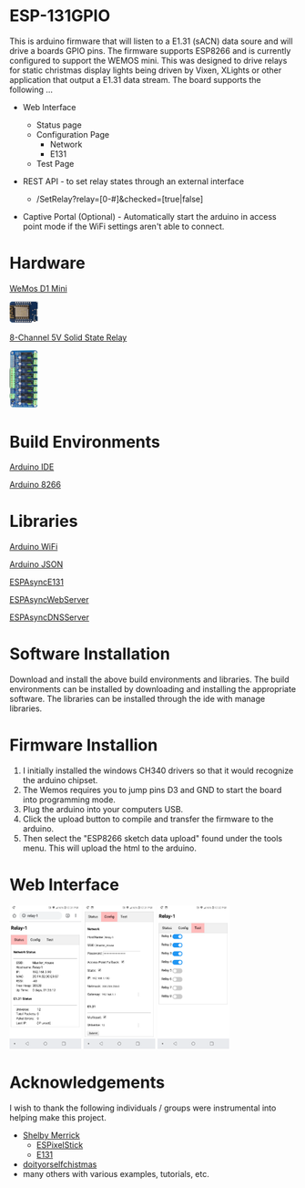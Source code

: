 # ESP-131GPIO

This is arduino firmware that will listen to a E1.31 (sACN) data soure and will drive a boards GPIO pins. The firmware supports ESP8266 and is currently configured to support the WEMOS mini.  This was designed to drive relays for static christmas display lights being driven by Vixen, XLights or other application that output a E1.31 data stream. The board supports the following ...

* Web Interface
  * Status page
  * Configuration Page
    * Network
    * E131
  * Test Page

* REST API - to set relay states through an external interface
  * /SetRelay?relay=[0-#]&checked=[true|false]
* Captive Portal (Optional) - Automatically start the arduino in access point mode if the WiFi settings aren't able to connect.

# Hardware

[WeMos D1 Mini](https://www.amazon.com/IZOKEE-NodeMcu-Internet-Development-Compatible/dp/B076F52NQD)

<img src="images/Wemos.jpg" width="10%" height="10%">

[8-Channel 5V Solid State Relay](https://www.amazon.com/gp/product/B006J4G45G)

<img src="images/Relay.jpg" width="10%" height="10%">

# Build Environments

[Arduino IDE](https://www.arduino.cc/en/main/software)

[Arduino 8266](https://github.com/esp8266/Arduino)

# Libraries
[Arduino WiFi](https://www.arduino.cc/en/Reference/WiFi)

[Arduino JSON](https://arduinojson.org/)

[ESPAsyncE131](https://github.com/forkineye/ESPAsyncE131)

[ESPAsyncWebServer](https://github.com/me-no-dev/ESPAsyncWebServer)

[ESPAsyncDNSServer](https://github.com/devyte/ESPAsyncDNSServer)

# Software Installation

Download and install the above build environments and libraries.  The build environments can be installed by downloading and installing the appropriate software.  The libraries can be installed through the ide with manage libraries.

# Firmware Installion
1. I initially installed the windows CH340 drivers so that it would recognize the arduino chipset. 
1. The Wemos requires you to jump pins D3 and GND to start the board into programming mode.  
1. Plug the arduino into your computers USB. 
1. Click the upload button to compile and transfer the firmware to the arduino. 
1. Then select the "ESP8266 sketch data upload" found under the tools menu. This will upload the html to the arduino.

# Web Interface

<img src="images/Status.png" width="25%" height="25%">
<img src="images/Config.png" width="25%" height="25%">
<img src="images/Test.png" width="25%" height="25%">

# Acknowledgements
I wish to thank the following individuals / groups were instrumental into helping make this project.
* [Shelby Merrick](https://github.com/forkineye)
  * [ESPixelStick](https://github.com/forkineye/ESPixelStick)
  * [E131](https://github.com/forkineye/E131)
* [doityorselfchistmas](http://doityourselfchristmas.com/forums/archive/index.php/t-51293.html)
* many others with various examples, tutorials, etc.
